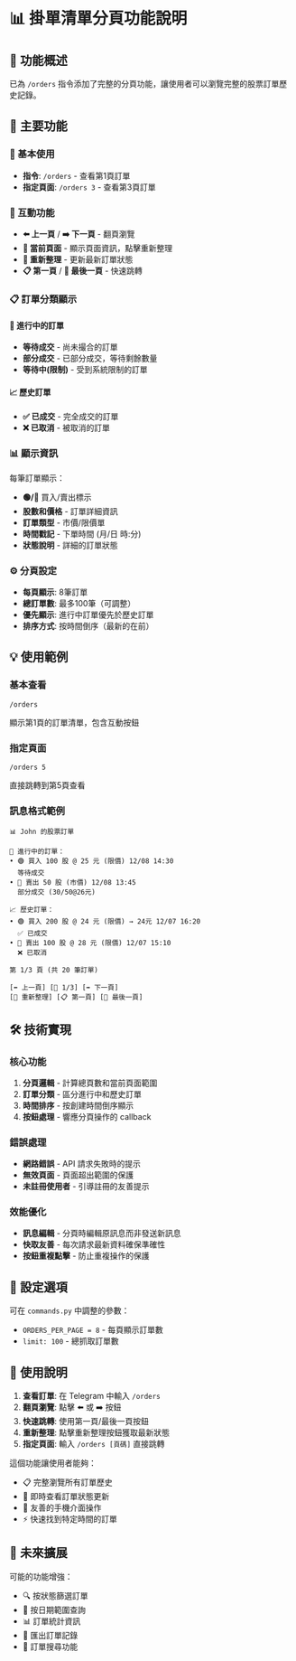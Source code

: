 # 📊 掛單清單分頁功能說明

## 🎯 功能概述

已為 `/orders` 指令添加了完整的分頁功能，讓使用者可以瀏覽完整的股票訂單歷史記錄。

## 🚀 主要功能

### 📱 基本使用
- **指令**: `/orders` - 查看第1頁訂單
- **指定頁面**: `/orders 3` - 查看第3頁訂單

### 🔄 互動功能
- **⬅️ 上一頁** / **➡️ 下一頁** - 翻頁瀏覽
- **📄 當前頁面** - 顯示頁面資訊，點擊重新整理
- **🔄 重新整理** - 更新最新訂單狀態
- **📋 第一頁** / **📑 最後一頁** - 快速跳轉

### 📋 訂單分類顯示

#### 🔄 進行中的訂單
- **等待成交** - 尚未撮合的訂單
- **部分成交** - 已部分成交，等待剩餘數量
- **等待中(限制)** - 受到系統限制的訂單

#### 📈 歷史訂單
- **✅ 已成交** - 完全成交的訂單
- **❌ 已取消** - 被取消的訂單

### 📊 顯示資訊

每筆訂單顯示：
- **🟢/🔴** 買入/賣出標示
- **股數和價格** - 訂單詳細資訊
- **訂單類型** - 市價/限價單
- **時間戳記** - 下單時間 (月/日 時:分)
- **狀態說明** - 詳細的訂單狀態

### ⚙️ 分頁設定

- **每頁顯示**: 8筆訂單
- **總訂單數**: 最多100筆（可調整）
- **優先顯示**: 進行中訂單優先於歷史訂單
- **排序方式**: 按時間倒序（最新的在前）

## 💡 使用範例

### 基本查看
```
/orders
```
顯示第1頁的訂單清單，包含互動按鈕

### 指定頁面
```
/orders 5
```
直接跳轉到第5頁查看

### 訊息格式範例
```
📊 John 的股票訂單

🔄 進行中的訂單：
• 🟢 買入 100 股 @ 25 元 (限價) 12/08 14:30
  等待成交
• 🔴 賣出 50 股 (市價) 12/08 13:45
  部分成交 (30/50@26元)

📈 歷史訂單：
• 🟢 買入 200 股 @ 24 元 (限價) → 24元 12/07 16:20
  ✅ 已成交
• 🔴 賣出 100 股 @ 28 元 (限價) 12/07 15:10
  ❌ 已取消

第 1/3 頁 (共 20 筆訂單)

[⬅️ 上一頁] [📄 1/3] [➡️ 下一頁]
[🔄 重新整理] [📋 第一頁] [📑 最後一頁]
```

## 🛠️ 技術實現

### 核心功能
1. **分頁邏輯** - 計算總頁數和當前頁面範圍
2. **訂單分類** - 區分進行中和歷史訂單
3. **時間排序** - 按創建時間倒序顯示
4. **按鈕處理** - 響應分頁操作的 callback

### 錯誤處理
- **網路錯誤** - API 請求失敗時的提示
- **無效頁面** - 頁面超出範圍的保護
- **未註冊使用者** - 引導註冊的友善提示

### 效能優化
- **訊息編輯** - 分頁時編輯原訊息而非發送新訊息
- **快取友善** - 每次請求最新資料確保準確性
- **按鈕重複點擊** - 防止重複操作的保護

## 🔧 設定選項

可在 `commands.py` 中調整的參數：
- `ORDERS_PER_PAGE = 8` - 每頁顯示訂單數
- `limit: 100` - 總抓取訂單數

## 📝 使用說明

1. **查看訂單**: 在 Telegram 中輸入 `/orders`
2. **翻頁瀏覽**: 點擊 ⬅️ 或 ➡️ 按鈕
3. **快速跳轉**: 使用第一頁/最後一頁按鈕
4. **重新整理**: 點擊重新整理按鈕獲取最新狀態
5. **指定頁面**: 輸入 `/orders [頁碼]` 直接跳轉

這個功能讓使用者能夠：
- 📋 完整瀏覽所有訂單歷史
- 🔄 即時查看訂單狀態更新
- 📱 友善的手機介面操作
- ⚡ 快速找到特定時間的訂單

## 🚀 未來擴展

可能的功能增強：
- 🔍 按狀態篩選訂單
- 📅 按日期範圍查詢
- 📊 訂單統計資訊
- 💾 匯出訂單記錄
- 🎯 訂單搜尋功能